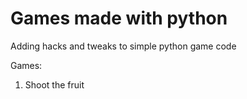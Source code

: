 # Games made with python

Adding hacks and tweaks to simple python game code

Games:
1. Shoot the fruit